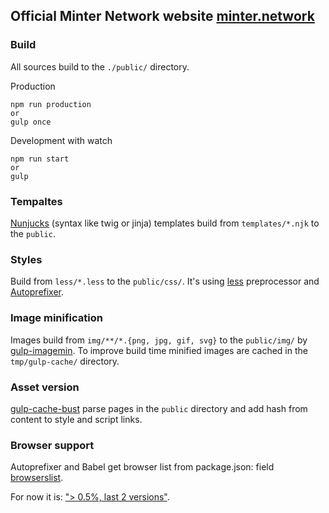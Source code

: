 ## Official Minter Network website [minter.network](https://minter.network)


### Build

All sources build to the `./public/` directory.

Production
```
npm run production
or
gulp once
```
Development with watch
```
npm run start
or
gulp
```


### Tempaltes

[Nunjucks](https://mozilla.github.io/nunjucks/) (syntax like twig or jinja) templates build from `templates/*.njk` to the `public`.


### Styles

Build from `less/*.less` to the `public/css/`. It's using [less](http://lesscss.org/) preprocessor and [Autoprefixer](https://github.com/postcss/autoprefixer).


### Image minification

Images build from `img/**/*.{png, jpg, gif, svg}` to the `public/img/` by [gulp-imagemin](https://github.com/sindresorhus/gulp-imagemin). To improve build time minified images are cached in the `tmp/gulp-cache/` directory.


### Asset version

[gulp-cache-bust](https://github.com/furzeface/gulp-cache-bust) parse pages in the `public` directory and add hash from content to style and script links.


### Browser support

Autoprefixer and Babel get browser list from package.json: field [browserslist](https://github.com/ai/browserslist). 

For now it is: ["> 0.5%, last 2 versions"](http://browserl.ist/?q=%3E+0.1%25%2C+last+2+versions%2C+Firefox+ESR).
